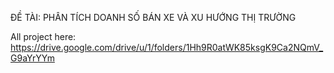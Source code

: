 ĐỀ TÀI: PHÂN TÍCH DOANH SỐ BÁN XE VÀ XU HƯỚNG THỊ TRƯỜNG

All project here: https://drive.google.com/drive/u/1/folders/1Hh9R0atWK85ksgK9Ca2NQmV_G9aYrYYm
